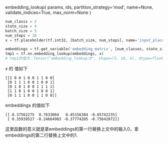 embedding_lookup(
    params,
    ids,
    partition_strategy='mod',
    name=None,
    validate_indices=True,
    max_norm=None
)


```python
num_classs = 2
state_size = 4
batch_size = 5
num_steps = 10
x = tf.placeholder(tf.int32, [batch_size, num_steps], name='input_placeholder')

embeddings = tf.get_variable('embedding_matrix', [num_classes, state_size])
tmp1 = tf.nn.embedding_lookup(embeddings, x)
# tmp1的值为：Tensor("embedding_lookup:0", shape=(5, 10, 4), dtype=float32)
```

x 的 值如下
```
[[1 0 0 1 0 0 1 1 0 0] 
 [0 1 1 1 0 0 1 0 0 1] 
 [0 1 0 1 0 0 1 1 1 1] 
 [1 1 0 1 0 0 1 0 0 1] 
 [0 1 1 1 0 0 1 1 0 0]]
```
embeddings 的值如下
```
[[ 0.37562275  0.7833004   0.45156384 -0.85742235]
 [ 0.35939527 -0.24664903 -0.37774205 -0.75642872]]
```
这里函数的意义就是拿embeddings的第一行替换上文中的输入0，拿embeddings的第二行替换上文中的1.
